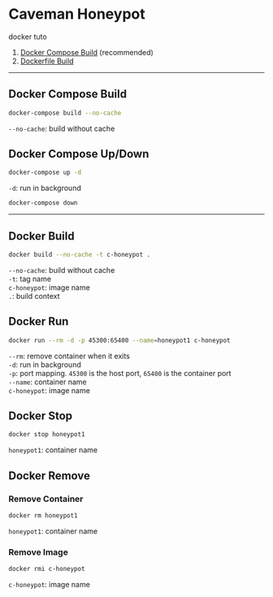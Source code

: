 # Caveman Honeypot

docker tuto

1. [Docker Compose Build](#docker-compose-build) (recommended)
1. [Dockerfile Build](#docker-build)

---

## Docker Compose Build

```bash
docker-compose build --no-cache
```

`--no-cache`: build without cache

## Docker Compose Up/Down

```bash
docker-compose up -d
```

`-d`: run in background

```bash
docker-compose down
```

---

## Docker Build

```bash
docker build --no-cache -t c-honeypot .
```

`--no-cache`: build without cache\
`-t`: tag name\
`c-honeypot`: image name\
`.`: build context

## Docker Run

```bash
docker run --rm -d -p 45300:65400 --name=honeypot1 c-honeypot
```

`--rm`: remove container when it exits\
`-d`: run in background\
`-p`: port mapping. `45300` is the host port, `65400` is the container port\
`--name`: container name\
`c-honeypot`: image name

## Docker Stop

```bash
docker stop honeypot1
```

`honeypot1`: container name

## Docker Remove

### Remove Container

```bash
docker rm honeypot1
```

`honeypot1`: container name

### Remove Image

```bash
docker rmi c-honeypot
```

`c-honeypot`: image name
